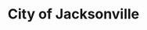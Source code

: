 ---
title: City of Jacksonville
state: Florida
description: The data is supplied by the City of Jacksonville.
logo: https://upload.wikimedia.org/wikipedia/commons/9/90/Seal_of_Jacksonville%2C_Florida.png
---